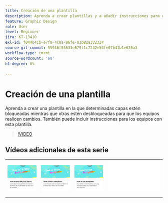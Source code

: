 ```yaml
---
title: Creación de una plantilla
description: Aprenda a crear plantillas y a añadir instrucciones para que las utilicen otras personas
feature: Graphic Design
role: User
level: Beginner
jira: KT-13410
exl-id: f044b41b-e7f8-4c0a-86fe-83b82a332334
source-git-commit: 55946f53633e679f1c7242e54fe07b41b1e626a3
workflow-type: tm+mt
source-wordcount: '68'
ht-degree: 0%

---
```


# Creación de una plantilla

Aprenda a crear una plantilla en la que determinadas capas estén bloqueadas mientras que otras estén desbloqueadas para que los equipos realicen cambios. También puede incluir instrucciones para los equipos con esta plantilla.

>[!VIDEO](https://video.tv.adobe.com/v/3420208?quality=12&learn=on&hidetitle=true)

## Vídeos adicionales de esta serie

<table style="table-layout:fixed">
<tr>
    <td>
            <a href="lock-layers.md">
                <img alt="Cómo y por qué bloquear capas" src="assets/lock-layers.png" />
            </a>
    </td>
    <td>
            <a href="share-templates.md">
                <img alt="Guardar y compartir plantillas" src="assets/share-templates.png" />
            </a>
    </td>
    <td>
            <a href="use-templates.md">
                <img alt="Cómo utilizar las plantillas" src="assets/use-templates.png" />
            </a>
    </td>
    <td>
      <img alt="Separador" src="../assets/Whitespacer.png" />
      <div>
      <br>
    </td>
</tr>
</table>
